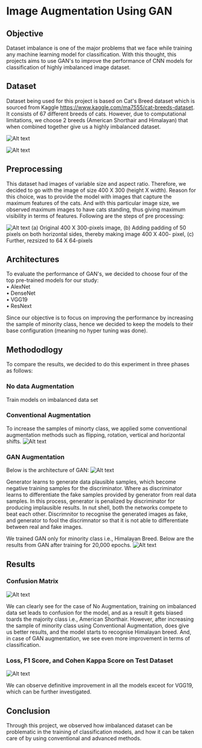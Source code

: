 # Image Augmentation Using GAN

## Objective
Dataset imbalance is one of the major problems that we face while training any machine learning model for classification. With this thought, this projects aims to
use GAN's to improve the performance of CNN models for classification of highly imbalanced image dataset.

## Dataset
Dataset being used for this project is based on Cat's Breed dataset which is sourced from Kaggle https://www.kaggle.com/ma7555/cat-breeds-dataset. It consists of 67 different breeds of cats. However, due to computational limitations, we choose 2 breeds (American Shorthair and Himalayan) that when combined together give us a highly imbalanced dataset.

![Alt text](/assets/img/img1.png?raw=true "")

![Alt text](/assets/img/img5.png?raw=true "")


## Preprocessing
This dataset had images of variable size and aspect ratio. Therefore, we decided to go with the image of size 400 X 300 (height X width). Reason for this choice, was to provide the model with images that capture the maximum features of the cats. And with this particular image size, we observed maximum images to have cats standing, thus giving maximum visibility in terms of features. Following are the steps of pre processing:

![Alt text](/assets/img/img2.png?raw=true "")
(a) Original 400 X 300-pixels image, (b) Adding padding of 50 pixels on both horizontal sides, thereby making image 400 X 400- pixel,
(c) Further, rezsized to 64 X 64-pixels


## Architectures
To evaluate the performance of GAN's, we decided to choose four of the top pre-trained models for our study:  
•	AlexNet  
•	DenseNet  
•	VGG19  
•	ResNext  

Since our objective is to focus on improving the performance by increasing the sample of minority class, hence we decided to keep the models to their base configuration (meaning no hyper tuning was done).

## Methododlogy
To compare the results, we decided to do this experiment in three phases as follows:

### No data Augmentation
Train models on imbalanced data set

### Conventional Augmentation
To increase the samples of minorty class, we applied some conventional augmentation methods such as flipping, rotation, vertical and horizontal shifts.
![Alt text](/assets/img/img3.png?raw=true "")

### GAN Augmentation
Below is the architecture of GAN:
![Alt text](/assets/img/img4.png?raw=true "")

Generator learns to generate data plausible samples, which become negative training samples for the discriminator. Where as discriminator learns to differentiate the fake samples provided by generator from real data samples. In this process, generator is penalized by discriminator for producing implausible results. In nut shell, both the networks compete to beat each other. Discrimnitor to recognise the generated images as fake, and generator to fool the discrimnator so that it is not able to differentiate between real and fake images.

We trained GAN only for minority class i.e., Himalayan Breed. Below are the results from GAN after training for 20,000 epochs.
![Alt text](/assets/img/img6.png?raw=true "")

## Results
### Confusion Matrix
![Alt text](/assets/img/img7.png?raw=true "")

We can clearly see for the case of No Augmentation, training on imbalanced data set leads to confusion for the model, and as a result it gets biased toards the majority class i.e., American Shorthair.
However, after increasing the sample of minority class using Conventional Augmentation, does give us better results, and the model starts to recognise Himalayan breed. And, in case of GAN augmentation, we see even more improvement in terms of classification.

### Loss, F1 Score, and Cohen Kappa Score on Test Dataset
![Alt text](/assets/img/img8.png?raw=true "")

We can observe definitive improvement in all the models exceot for VGG19, which can be further investigated.

## Conclusion
Through this project, we observed how imbalanced dataset can be problematic in the training of classification models, and how it can be taken care of by using conventional and advanced methods.






